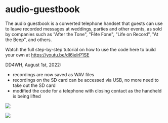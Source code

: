 # audio-guestbook
The audio guestbook is a converted telephone handset that guests can use to leave recorded messages at weddings, parties and other events, as sold by companies such as "After the Tone", "Fête Fone", "Life on Record", "At the Beep", and others.

Watch the full step-by-step tutorial on how to use the code here to build your own at https://youtu.be/dI6ielrP1SE

DD4WH, August 1st, 2022:
* recordings are now saved as WAV files
* recordings on the SD card can be accessed via USB, no more need to take out the SD card
* modified the code for a telephone with closing contact as the handheld is being lifted

![](https://github.com/playfultechnology/audio-guestbook/raw/main/thumbnail.jpg)

![](https://raw.githubusercontent.com/playfultechnology/audio-guestbook/main/AudioGuestbook_bb.jpg)
